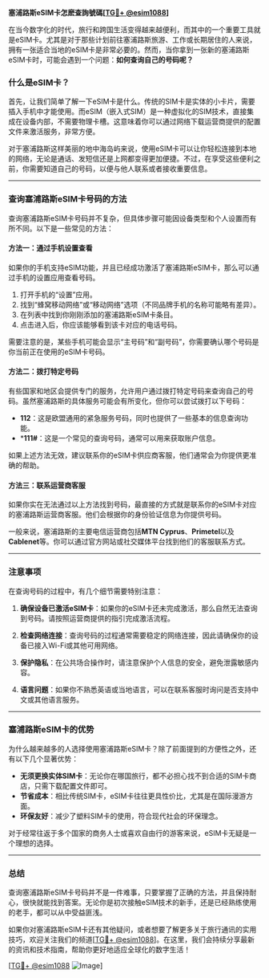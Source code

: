 **塞浦路斯eSIM卡怎麽查詢號碼[[TG💪+ @esim1088](https://t.me/s/esim1088)]**

在当今数字化的时代，旅行和跨国生活变得越来越便利，而其中的一个重要工具就是eSIM卡。尤其是对于那些计划前往塞浦路斯旅游、工作或长期居住的人来说，拥有一张适合当地的eSIM卡是非常必要的。然而，当你拿到一张新的塞浦路斯eSIM卡时，可能会遇到一个问题：**如何查询自己的号码呢？**

### 什么是eSIM卡？

首先，让我们简单了解一下eSIM卡是什么。传统的SIM卡是实体的小卡片，需要插入手机中才能使用。而eSIM（嵌入式SIM）是一种虚拟化的SIM技术，直接集成在设备内部，不需要物理卡槽。这意味着你可以通过网络下载运营商提供的配置文件来激活服务，非常方便。

对于塞浦路斯这样美丽的地中海岛屿来说，使用eSIM卡可以让你轻松连接到本地的网络，无论是通话、发短信还是上网都变得更加便捷。不过，在享受这些便利之前，你需要知道自己的号码，以便与他人联系或者接收重要信息。

---

### 查询塞浦路斯eSIM卡号码的方法

查询塞浦路斯eSIM卡号码并不复杂，但具体步骤可能因设备类型和个人设置而有所不同。以下是一些常见的方法：

#### 方法一：通过手机设置查看
如果你的手机支持eSIM功能，并且已经成功激活了塞浦路斯eSIM卡，那么可以通过手机的设置应用查看号码。

1. 打开手机的“设置”应用。
2. 找到“蜂窝移动网络”或“移动网络”选项（不同品牌手机的名称可能略有差异）。
3. 在列表中找到你刚刚添加的塞浦路斯eSIM卡条目。
4. 点击进入后，你应该能够看到该卡对应的电话号码。

需要注意的是，某些手机可能会显示“主号码”和“副号码”，你需要确认哪个号码是你当前正在使用的eSIM卡号码。

#### 方法二：拨打特定号码
有些国家和地区会提供专门的服务，允许用户通过拨打特定号码来查询自己的号码。虽然塞浦路斯的具体服务可能会有所变化，但你可以尝试拨打以下号码：

- **112**：这是欧盟通用的紧急服务号码，同时也提供了一些基本的信息查询功能。
- ***111#**：这是一个常见的查询号码，通常可以用来获取账户信息。

如果上述方法无效，建议联系你的eSIM卡供应商客服，他们通常会为你提供更准确的帮助。

#### 方法三：联系运营商客服
如果你实在无法通过以上方法找到号码，最直接的方式就是联系你的eSIM卡对应的塞浦路斯运营商客服。他们会根据你的身份验证信息为你提供号码。

一般来说，塞浦路斯的主要电信运营商包括**MTN Cyprus**、**Primetel**以及**Cablenet**等。你可以通过官方网站或社交媒体平台找到他们的客服联系方式。

---

### 注意事项

在查询号码的过程中，有几个细节需要特别注意：

1. **确保设备已激活eSIM卡**：如果你的eSIM卡还未完成激活，那么自然无法查询到号码。请按照运营商提供的指引完成激活流程。
   
2. **检查网络连接**：查询号码的过程通常需要稳定的网络连接，因此请确保你的设备已接入Wi-Fi或其他可用网络。

3. **保护隐私**：在公共场合操作时，请注意保护个人信息的安全，避免泄露敏感内容。

4. **语言问题**：如果你不熟悉英语或当地语言，可以在联系客服时询问是否支持中文或其他语言服务。

---

### 塞浦路斯eSIM卡的优势

为什么越来越多的人选择使用塞浦路斯eSIM卡？除了前面提到的方便性之外，还有以下几个显著优势：

- **无须更换实体SIM卡**：无论你在哪国旅行，都不必担心找不到合适的SIM卡商店，只需下载配置文件即可。
- **节省成本**：相比传统SIM卡，eSIM卡往往更具性价比，尤其是在国际漫游方面。
- **环保友好**：减少了塑料SIM卡的使用，符合现代社会的环保理念。

对于经常往返于多个国家的商务人士或喜欢自由行的游客来说，eSIM卡无疑是一个理想的选择。

---

### 总结

查询塞浦路斯eSIM卡号码并不是一件难事，只要掌握了正确的方法，并且保持耐心，很快就能找到答案。无论你是初次接触eSIM技术的新手，还是已经熟练使用的老手，都可以从中受益匪浅。

如果你对塞浦路斯eSIM卡还有其他疑问，或者想要了解更多关于旅行通讯的实用技巧，欢迎关注我们的频道[[TG💪+ @esim1088](https://t.me/s/esim1088)]。在这里，我们会持续分享最新的资讯和技术指南，帮助你更好地适应全球化的数字生活！

[[TG💪+ @esim1088](https://t.me/s/esim1088) ![Image](https://i.postimg.cc/4NQfJmqS/Snipaste-2025-05-13-00-14-12.png)]